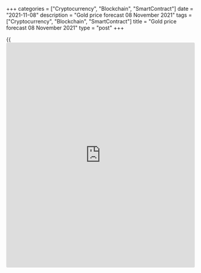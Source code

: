 +++
categories = ["Cryptocurrency", "Blockchain", "SmartContract"]
date = "2021-11-08"
description = "Gold price forecast 08 November 2021"
tags = ["Cryptocurrency", "Blockchain", "SmartContract"]
title = "Gold price forecast 08 November 2021"
type = "post"
+++

{{<iframe id="large-banner" src="https://www.bounty.group/#slide=28.0" width="100%" height="600" scrolling="no" style="border: 0px solid rgb(216, 221, 230); border-radius: 3px;">}}

2021-11-08

2021-11-08

Can gold continue to grow? Forecast as of 08.11.2021Dmitri Demidenko

Gold price returned above $1800 per ounce, taking advantage of the Fed's
slowness and the Bank of England's reluctance to raise the interest
rate. Will XAU continue to rise? Is its growth potential limited? Let's
discuss this topic and make up a trading plan.

## Monthly gold fundamental forecast

Over the past several months, interest rate-sensitive assets, including
gold and the Japanese yen, have been worrying about the early start of
monetary [policy](https://www.fintechee.com/policy/) normalization. The return of the economy and financial
markets to normal requires higher borrowing costs, forcing [investor](https://www.fintechee.com/tutorial-for-forex-trading/investor-mode/)s to
get rid of non-income assets. Nevertheless, the refusal of the Bank of
England to raise the interest rate on November 4, seemed to cheer up the
precious metal.

Despite the actively growing profitability of the global debt market in
October, the strong position of the US dollar, rumors about the Fed's
abandonment of QE and the rapid growth of Bitcoin, gold price remained
stable. The [XAUUSD][1] bulls sincerely believed that central banks
would postpone their plans to raise rates, and as soon as such signals
came from the Fed and the Bank of England, they immediately began to
strengthen. The example of the BoE, which abandoned the idea of
tightening monetary [policy](https://www.fintechee.com/policy/), is particularly indicative. As a result, the
yield on 2-year British bonds collapsed in half, pulling down yields
worldwide, including Treasuries. This helped the gold price return above
$1,800 an ounce.

It was British and Canadian securities that were the main initiators of
the yield rally in the fall. At the same time, despite the refusal of
the Bank of England to raise the interest rate, the chances of monetary
restriction in the UK remain. According to the head of BoE, Andrew
Bailey, only a lack of information forced the central bank officials to
postpone the decision to increase borrowing costs. Chief economist, Huw
Pill, claims that inflation in the UK will be higher than in the
eurozone and the US.

Investors are concerned about whether the monetary restriction will
result in stagflation or even a recession. However, the situation won’t
improve until central banks take any action. I am sure the 40-year
downtrend in treasury yields has finished; the US economy needs higher
interest rates, at least, based on real potential GDP.

### Dynamics of the real potential GDP and US debt rates

 _Source: Nordea Markets._

In the current situation, the further rise in the inflation rate and the
recovery of labor markets will make central banks normalize monetary
policies. The assets sensitive to changes in US yields, including the
yen and gold, could temporarily strengthen amid regulators’ deviation
from the plans for raising interest rates. However, it will be like a
dead cat bounce, a short-lived recovery from a prolonged bearish market.

### Monthly gold trading plan

I suppose the current gold rise is just a short-lived correction. The
Bank of England will not raise the interest rate in November, but it
will do it later. Yes, the Fed is unwilling to tighten monetary [policy](https://www.fintechee.com/policy/)
before the labor market fully recovers, but the October jobs report
suggests the US employment is about to reach its pre-pandemic levels
soon. Gold is up in the short term, but the uptrend will hardly resume.
It is still relevant to sell the gold on the price rise to $1815 - 1820,
$1835, and $1850 per ounce.







## Price chart of XAUUSD in real time mode

The content of this article reflects the author’s opinion and does not
necessarily reflect the official position of LiteForex. The material
published on this page is provided for informational purposes only and
should not be considered as the provision of investment advice for the
purposes of Directive 2004/39/EC.

Rate this article:

{{value}}

( {{count}} {{title}} )

   1. my.liteforex.com/trading/chart?symbol=XAUUSD&returnUrl=true